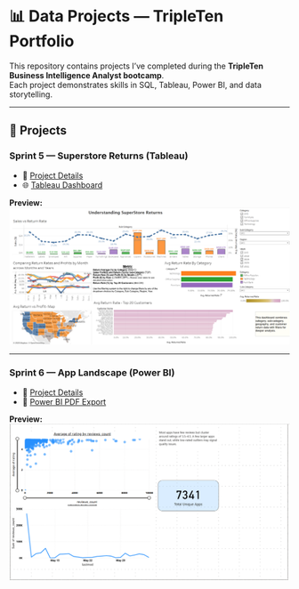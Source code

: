 # 📊 Data Projects — TripleTen Portfolio

This repository contains projects I’ve completed during the **TripleTen Business Intelligence Analyst bootcamp**.  
Each project demonstrates skills in SQL, Tableau, Power BI, and data storytelling.

---

## 🚀 Projects

### Sprint 5 — Superstore Returns (Tableau)
- 📘 [Project Details](./Sprint5-Superstore-Returns-Tableau/README.md)  
- 🌐 [Tableau Dashboard](https://public.tableau.com/views/Sprint5tableauvisuals/SuperstoreReturnsPresentation?:language=en-US&publish=yes&:sid=&:redirect=auth&:display_count=n&:origin=viz_share_link)  

**Preview:**  
![Superstore Returns Dashboard](./Sprint5-Superstore-Returns-Tableau/Dashboard-screenshot1.png)

---

### Sprint 6 — App Landscape (Power BI)
- 📘 [Project Details](./Sprint6-App-Landscape-PowerBI/README.md)  
- 📑 [Power BI PDF Export](./Sprint6-App-Landscape-PowerBI/Sprint6pdf.pdf)  

**Preview:**  
![App Landscape Dashboard](./Sprint6-App-Landscape-PowerBI/Sprint6-screenshot.png)


